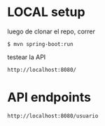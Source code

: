 # LOCAL setup
luego de clonar el repo, correr

    $ mvn spring-boot:run

testear la API

    http://localhost:8080/

# API endpoints

    http://localhost:8080/usuario